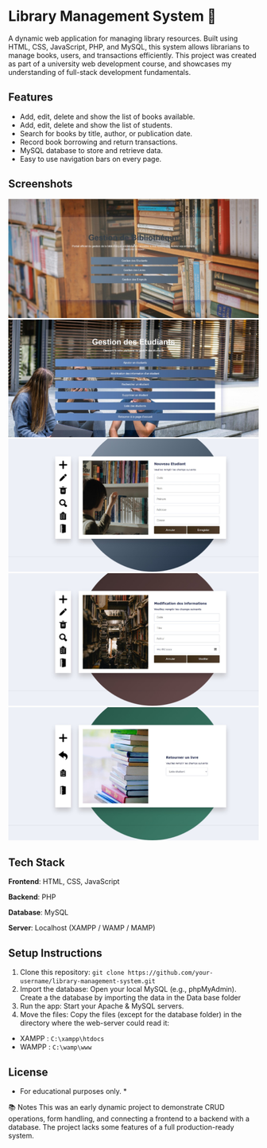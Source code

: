 # Library Management System 📗
A dynamic web application for managing library resources.
Built using HTML, CSS, JavaScript, PHP, and MySQL, this system allows librarians to manage books, users, and transactions efficiently.
This project was created as part of a university web development course, and showcases my understanding of full-stack development fundamentals.

## Features
- Add, edit, delete and show the list of books available.
- Add, edit, delete and show the list of students.
- Search for books by title, author, or publication date.
- Record book borrowing and return transactions.
- MySQL database to store and retrieve data.
- Easy to use navigation bars on every page.

## Screenshots
![Homepage](screenshots/homepage.jpeg)
![Student management homepage](screenshots/student_mangement.jpeg)
![Add a student](screenshots/add_student.jpeg)
![Modify a Book](screenshots/modifiy_book.jpeg)
![Return a Book](screenshots/transaction_book.jpeg)

## Tech Stack
**Frontend**: HTML, CSS, JavaScript

**Backend**: PHP

**Database**: MySQL

**Server**: Localhost (XAMPP / WAMP / MAMP)

## Setup Instructions
1. Clone this repository:
```git clone https://github.com/your-username/library-management-system.git```
2. Import the database:
Open your local MySQL (e.g., phpMyAdmin).
Create a the database by importing the data in the Data base folder
3. Run the app:
Start your Apache & MySQL servers.
4. Move the files:
Copy the files (except for the database folder) in the directory where the web-server could read it:
  - XAMPP : ```C:\xampp\htdocs```
  - WAMPP : ```C:\wamp\www```

## License
* For educational purposes only. *

📚 Notes
This was an early dynamic project to demonstrate CRUD operations, form handling, and connecting a frontend to a backend with a database.
The project lacks some features of a full production-ready system.
